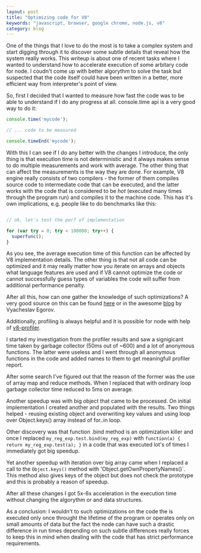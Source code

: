 ```yaml
---
layout: post
title: "Optimizing code for V8"
keywords: "javascript, browser, google chrome, node.js, v8"
category: blog
---
```


One of the things that I love to do the most is to take a complex system and
start digging through it to discover some subtle details that reveal how the
system really works. This writeup is about one of recent tasks where I wanted to
understand how to accelerate execution of some arbitary code for node. I coudn't
come up with better algorythm to solve the task but suspected that the code
itself could have been written in a better, more efficient way from
interpreter's point of view.

So, first I decided that I wanted to measure how fast the code was to be able to
understand if I do any progress at all. console.time api is a very good way to
do it:

```javascript
console.time('mycode');

// ... code to be measured

console.timeEnd('mycode');
```

With this I can see if I do any better with the changes I introduce, the only
thing is that execution time is not deterministic and it always makes sense to
do multiple measurements and work with average. The other thing that can affect
the measurements is the way they are done. For example, V8 engine really
consists of two compilers - the former of them compiles source code to intermediate
code that can be executed, and the latter works with the code that is considered
to be _hot_ (executed many times through the program run) and compiles it to the
machine code. This has it's own implications, e.g. people like to do benchmarks
like this:

```javascript

// ok, let's test the perf of implementation

for (var try = 0; try < 100000; try++) {
  superfunc();
}
```

As you see, the average execution time of this function can be affected by V8
implementation details. The other thing is that not all code can be optimized
and it may really matter how you iterate on arrays and objects what language
features are used and if V8 cannot optimize the code or cannot successfully
guess types of variables the code will suffer from additional performance penalty.

After all this, how can one gather the knowledge of such optimizations? A very
good source on this can be found
[here](https://github.com/petkaantonov/bluebird/wiki/Optimization-killers) or in
the awesome [blog](http://mrale.ph/) by Vyacheslav Egorov.

Additionally, profiling is always helpful and it is possible for node with help
of [v8-profiler](https://github.com/node-inspector/v8-profiler).


I started my investigation from the profiler results and saw a signigicant time
taken by garbage collector (50ms out of ~600) and a lot of anonymous functions.
The latter were useless and I went through all anonymous functions in the code
and added names to them to get meaningfull profiler report.

After some search I've figured out that the reason of the former was the use of
array map and reduce methods. When I replaced that with ordinary loop garbage
collector time reduced to 5ms on average.

Another speedup was with big object that came to be processed. On initial
implementation I created another and populated with the results. Two things
helped - reusing existing object and overwriting key values and using loop over
Object.keys() array instead of for..in loop.

Other discovery was that function .bind method is an optimization killer and
once I replaced `my_reg_exp.test.bind(my_reg_exp)` with `function(a) { return
my_reg_exp.test(a); }` in a code that was executed lot's of times I immediately
got big speedup.

Yet another speedup with iteration over big array came when I replaced a call to
the `Object.keys()` method with 'Object.getOwnPropertyNames()`. This method also
gives keys of the object but does not check the prototype and this is probably a
reason of speedup.

After all these changes I got 5x-6x acceleration in the execution time without
changing the algorythm or and data structures.

As a conclusion: I wouldn't to such optimizations on the code the is executed
only once throught the lifetime of the program or operates only on small amounts
of data but the fact the node can have such a drastic difference in run times
depending on such subtle differences really forces to keep this in mind when
dealing with the code that has strict performance requirements.
